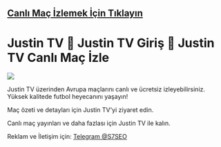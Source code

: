 ##  <a href="https://fli.so/betnanotv">Canlı Maç İzlemek İçin Tıklayın</a>

# Justin TV 💫 Justin TV Giriş 💫 Justin TV Canlı Maç İzle

<a href="https://fli.so/betnanotv"><img src="https://i.postimg.cc/47LhJZw0/justin-tv-g-rsel-1.png"></a>

Justin TV üzerinden Avrupa maçlarını canlı ve ücretsiz izleyebilirsiniz. Yüksek kalitede futbol heyecanını yaşayın!

Maç özeti ve detayları için Justin TV'yi ziyaret edin.

Canlı maç yayınları ve daha fazlası için Justin TV ile kalın.

Reklam ve İletişim için: <a href="https://t.me/S7SEO">Telegram @S7SEO</a>
